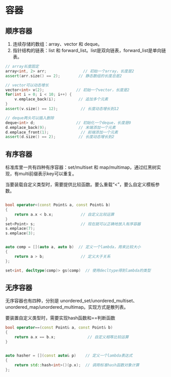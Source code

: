 # 容器

## 顺序容器

1. 连续存储的数组：array、vector 和 deque。
2. 指针结构的链表：list 和 forward_list。list是双向链表，forward_list是单向链表。

```c++
// array长度固定
array<int, 2> arr;                // 初始一个array，长度是2
assert(arr.size() == 2);        // 静态数组的长度总是2

// vector可以动态增长
vector<int> v(2);              // 初始一个vector，长度是2
for(int i = 0; i < 10; i++) {
    v.emplace_back(i);          // 追加多个元素
}
assert(v.size() == 12);          // 长度动态增长到12

// deque两头可以插入删除
deque<int> d;                  // 初始化一个deque，长度是0
d.emplace_back(9);              // 末端添加一个元素
d.emplace_front(1);              // 前端添加一个元素
assert(d.size() == 2);          // 长度动态增长到2
```



## 有序容器

标准库里一共有四种有序容器：set/multiset 和 map/multimap，通过红黑树实现，有multi前缀表示key可以重复。

当要装载自定义类型时，需要提供比较函数。要么重载“<”，要么自定义模板参数。
```c++

bool operator<(const Point& a, const Point& b)
{
    return a.x < b.x;            // 自定义比较运算
}
set<Point> s;                    // 现在就可以正确地放入有序容器
s.emplace(7);
s.emplace(3);


auto comp = [](auto a, auto b)  // 定义一个lambda，用来比较大小
{   
    return a > b;                // 定义大于关系
};  

set<int, decltype(comp)> gs(comp)  // 使用decltype得到lambda的类型
```

## 无序容器

无序容器也有四种，分别是 unordered_set/unordered_multiset、unordered_map/unordered_multimap。实现方式是散列表。

要装置自定义类型时，需要实现hash函数和==判断函数

```c++
bool operator==(const Point& a, const Point& b)
{
    return a.x == b.x;              // 自定义相等比较运算
}


auto hasher = [](const auto& p)    // 定义一个lambda表达式
{
    return std::hash<int>()(p.x);  // 调用标准hash函数对象计算
};
```